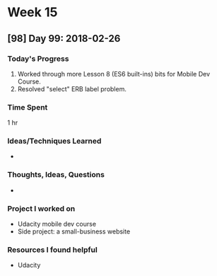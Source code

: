 # Week 15

## [98] Day 99: 2018-02-26

### Today's Progress

1. Worked through more Lesson 8 (ES6 built-ins) bits for Mobile Dev Course.
2. Resolved "select" ERB label problem.

### Time Spent

1 hr

### Ideas/Techniques Learned

-

### Thoughts, Ideas, Questions

-

### Project I worked on

- Udacity mobile dev course
- Side project: a small-business website

### Resources I found helpful

- Udacity